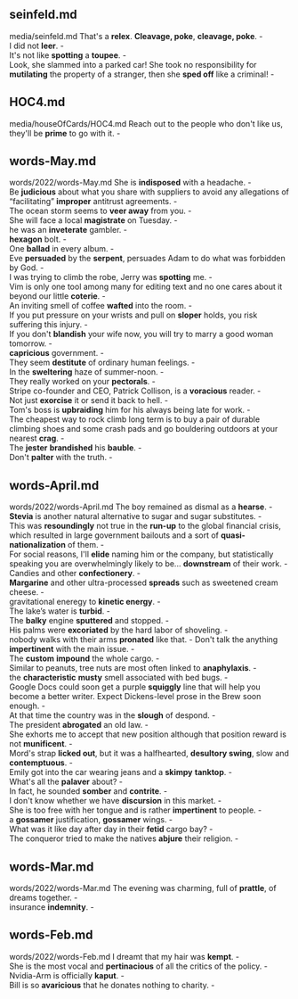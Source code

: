 ## seinfeld.md ## 
media/seinfeld.md
That's a **relex**. **Cleavage, poke**, **cleavage, poke**. -  
I did not **leer**. -  
It's not like **spotting** a **toupee**. -  
Look, she slammed into a parked car! She took no responsibility for **mutilating** the property of a stranger, then she **sped off** like a criminal! -  

## HOC4.md ## 
media/houseOfCards/HOC4.md
Reach out to the people who don't like us, they'll be **prime** to go with it. -  

## words-May.md ## 
words/2022/words-May.md
She is **indisposed** with a headache. -  
Be **judicious** about what you share with suppliers to avoid any allegations of “facilitating” **improper** antitrust agreements. -  
The ocean storm seems to **veer away** from you. -  
She will face a local **magistrate** on Tuesday. -  
he was an **inveterate** gambler. -  
**hexagon** bolt. -  
One **ballad** in every album. -  
Eve **persuaded** by the **serpent**, persuades Adam to do what was forbidden by God. -  
I was trying to climb the robe, Jerry was **spotting** me. -  
Vim is only one tool among many for editing text and no one cares about it beyond our little **coterie**. -  
An inviting smell of coffee **wafted** into the room. -  
If you put pressure on your wrists and pull on **sloper** holds, you risk suffering this injury. -  
If you don't **blandish** your wife now, you will try to marry a good woman tomorrow. -   
**capricious** government. -  
They seem **destitute** of ordinary human feelings. -  
In the **sweltering** haze of summer-noon. -  
They really worked on your **pectorals**. -  
Stripe co-founder and CEO, Patrick Collison, is a **voracious** reader. -  
Not just **exorcise** it or send it back to hell. -  
Tom's boss is **upbraiding** him for his always being late for work. -  
The cheapest way to rock climb long term is to buy a pair of durable climbing shoes and some crash pads and go bouldering outdoors at your nearest **crag**. -  
The **jester** **brandished** his **bauble**. -  
Don't **palter** with the truth. -  

## words-April.md ## 
words/2022/words-April.md
The boy remained as dismal as a **hearse**. - 
**Stevia** is another natural alternative to sugar and sugar substitutes. -  
This was **resoundingly** not true in the **run-up** to the global financial crisis, which resulted in large government bailouts and a sort of **quasi-nationalization** of them. -  
For social reasons, I'll **elide** naming him or the company, but statistically speaking you are overwhelmingly likely to be... **downstream** of their work. -  
Candies and other **confectionery**. -  
**Margarine** and other ultra-processed **spreads** such as sweetened cream cheese. -  
gravitational eneregy to **kinetic energy**. -  
The lake’s water is **turbid**. -   
The **balky** engine **sputtered** and stopped. -  
His palms were **excoriated** by the hard labor of shoveling. -  
nobody walks with their arms **pronated** like that. - 
Don't talk the anything **impertinent** with the main issue. -  
The **custom** **impound** the whole cargo. -  
Similar to peanuts, tree nuts are most often linked to **anaphylaxis**. -  
the **characteristic** **musty** smell associated with bed bugs. -  
Google Docs could soon get a purple **squiggly** line that will help you become a better writer. Expect Dickens-level prose in the Brew soon enough. -  
At that time the country was in the **slough** of despond. -  
The president **abrogated** an old law. -  
She exhorts me to accept that new position although that position reward is not **munificent**. -  
Mord's strap **licked out**, but it was a halfhearted, **desultory swing**, slow and **contemptuous**. -  
Emily got into the car wearing jeans and a **skimpy** **tanktop**. -  
What's all the **palaver** about? -  
In fact, he sounded **somber** and **contrite**. -  
I don't know whether we have **discursion** in this market. -  
She is too free with her tongue and is rather **impertinent** to people. -  
a **gossamer** justification, **gossamer** wings. -  
What was it like day after day in their **fetid** cargo bay? -  
The conqueror tried to make the natives **abjure** their religion. -  

## words-Mar.md ## 
words/2022/words-Mar.md
The evening was charming, full of **prattle**, of dreams together. -  
insurance **indemnity**. - 

## words-Feb.md ## 
words/2022/words-Feb.md
I dreamt that my hair was **kempt**. -  
She is the most vocal and **pertinacious** of all the critics of the policy. -  
Nvidia-Arm is officially **kaput**. -  
Bill is so **avaricious** that he donates nothing to charity. -  
